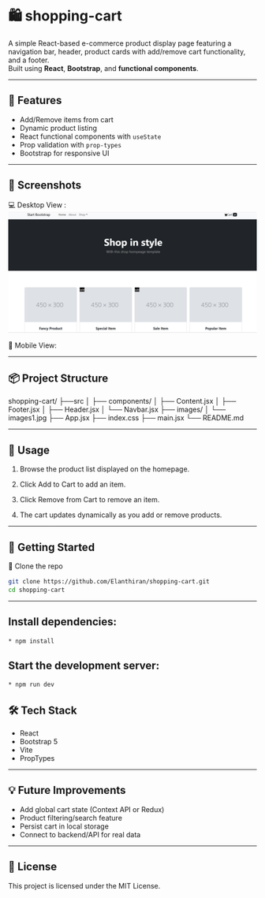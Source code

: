 # 🛍️ shopping-cart

A simple React-based e-commerce product display page featuring a navigation bar, header, product cards with add/remove cart functionality, and a footer.  
Built using **React**, **Bootstrap**, and **functional components**.

---

## 🚀 Features

- Add/Remove items from cart
- Dynamic product listing
- React functional components with `useState`
- Prop validation with `prop-types`
- Bootstrap for responsive UI

---

## 📸 Screenshots

💻 Desktop View :
![shopping-cart](./shopping-cart.png)

📱 Mobile View:


--- 

## 📦 Project Structure
shopping-cart/
├──src
│ ├── components/
│ ├── Content.jsx
│ ├── Footer.jsx
│ ├── Header.jsx
│ └── Navbar.jsx
├── images/
│ └── images1.jpg
├── App.jsx
├── index.css
├── main.jsx
└── README.md

---

## 🔧 Usage

1. Browse the product list displayed on the homepage.

2. Click Add to Cart to add an item.

3. Click Remove from Cart to remove an item.

4. The cart updates dynamically as you add or remove products.

---

## 🚀 Getting Started
🔹 Clone the repo
```bash
git clone https://github.com/Elanthiran/shopping-cart.git
cd shopping-cart
```
---
## Install dependencies:
```bash
* npm install
```


## Start the development server:
```bash
* npm run dev
```

## 🛠 Tech Stack
- React
- Bootstrap 5
- Vite
- PropTypes

---

## 💡 Future Improvements
- Add global cart state (Context API or Redux)
- Product filtering/search feature
- Persist cart in local storage
- Connect to backend/API for real data

--- 

## 📃 License
This project is licensed under the MIT License.












